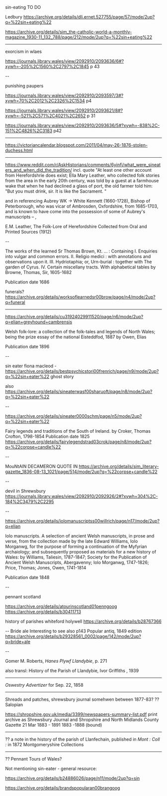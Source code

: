 
sin-eating TO DO

Ledbury
https://archive.org/details/dli.ernet.527755/page/57/mode/2up?q=%22sin+eating%22



https://archive.org/details/sim_the-catholic-world-a-monthly-magazine_1930-11_132_788/page/212/mode/2up?q=%22sin+eating%22

-----

exorcism in wlaes 

https://journals.library.wales/view/2092910/2093636/6#?xywh=-205%2C1560%2C2797%2C1845 p 43

--

punishing paupers

https://journals.library.wales/view/2092910/2093597/3#?xywh=70%2C2012%2C2326%2C1534 p4 

https://journals.library.wales/view/2092910/2093621/8#?xywh=-521%2C571%2C4021%2C2652 p 31


https://journals.library.wales/view/2092910/2093636/5#?xywh=-838%2C-151%2C4826%2C3183 p42

---

https://victoriancalendar.blogspot.com/2011/04/may-26-1876-stolen-duchess.html


---


https://www.reddit.com/r/AskHistorians/comments/6yinfj/what_were_sineaters_and_when_did_the_tradition/ incl. quote "At least one other account from Herefordshrie does exist; Ella Mary Leather, who collected folk stories from the area in the early 20th century, was told by a guest at a farmhouse wake that when he had declined a glass of port, the old farmer told him: "But you must drink, sir. It is like the Sacrament. "

and in referencing Aubrey WK -> White Kennett (1660-1728), Bishop of Peterborough, who was vicar of Ambrosden, Oxfordshire, from 1685-1703, and is known to have come into the possession of some of Aubrey's manuscripts – ,


E.M. Leather, The Folk-Lore of Herefordshire Collected from Oral and Printed Sources (1912)

--

The works of the learned Sr Thomas Brown, Kt. ... : Containing I. Enquiries into vulgar and common errors. II. Religio medici : with annotations and observations upon it. III. Hydriotaphia; or, Urn-burial : together with The garden of Cyrus. IV. Certain miscellany tracts. With alphabetical tables
by Browne, Thomas, Sir, 1605-1682

Publication date 1686

funerals? 
https://archive.org/details/worksoflearnedsr00brow/page/n4/mode/2up?q=funeral

---

https://archive.org/details/cu31924029911520/page/n6/mode/2up?q=elian+greyhound+cambrensis

Welsh folk-lore: a collection of the folk-tales and legends of North Wales; being the prize essay of the national Eisteddfod, 1887
by Owen, Elias

Publication date 1896




--

sin eater fiona macleod -https://archive.org/details/bestpsychicstori00frenrich/page/n9/mode/2up?q=%22sin+eater%22 ghost story

also
https://archive.org/details/sineaterwasf00sharuoft/page/n8/mode/2up?q=%22sin+eater%22


--


https://archive.org/details/sineater0000schm/page/n5/mode/2up?q=%22sin+eater%22



Fairy legends and traditions of the South of Ireland.
by Croker, Thomas Crofton, 1798-1854
Publication date 1825
https://archive.org/details/fairylegendstrad03crok/page/n8/mode/2up?q=%22corpse+candle%22



--


MouNtAIN DECAMERON QUOTE IN https://archive.org/details/sim_literary-gazette_1836-08-13_1021/page/514/mode/2up?q=%22corpse+candle%22


--

devil in Shrewsbury
https://journals.library.wales/view/2092910/2092926/2#?xywh=304%2C-184%2C3479%2C2295

--

https://archive.org/details/iolomanuscriptss00willrich/page/n17/mode/2up?q=elian

Iolo manuscripts. A selection of ancient Welsh manuscripts, in prose and verse, from the collection made by the late Edward Williams, Iolo Morganwg, for the purpose of forming a continuation of the Myfyrian archaiology; and subsequently proposed as materials for a new history of Wales:
by Williams, Taliesin, 1787-1847; Society for the Publication of Ancient Welsh Manuscripts, Abergavenny; Iolo Morganwg, 1747-1826; Price, Thomas; Jones, Owen, 1741-1814

Publication date 1848

--

pennant scotland

https://archive.org/details/atourinscotland01penngoog
https://archive.org/details/b30411713


history of parishes whiteford holywell https://archive.org/details/b28767366

--
Bride ale
Interesting to  see also p143 Popular antiq, 1849 edition https://archive.org/details/b29328561_0002/page/142/mode/2up?q=bride+ale

--

Gomer M. Roberts, *Hanes Plywf Llandybie*, p. 271

also transl: History of the Parish of Llandybie, Ivor Griffiths , 1939

---

 *Oswestry Advertizer* for Sep. 22, 1858


---

Shreads and patches, shrewsbury journal somehwen between 1877-83?
?? Salopian

https://shropshire.gov.uk/media/3399/newspapers-summary-list.pdf print archive as Shrewsbury Journal and Shropshire and
North Midlands County Gazette
21 Mar 1883 -
1891
1883 -1888
(bound)

---

??
a note in the history of the parish of Llanfechain, published in *Mont : Coll :* in 1872
Montgomeryshire Collections

---

?? Pennant Tours of Wales?




Not mentioning sin-eater - general resource:


https://archive.org/details/b24886026/page/n11/mode/2up?q=sin

https://archive.org/details/brandspopularan00brangoog
